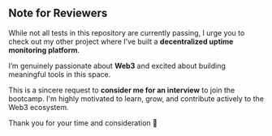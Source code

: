 ##  Note for Reviewers

While not all tests in this repository are currently passing, I urge you to check out my other project where I’ve built a **decentralized uptime monitoring platform**.

I’m genuinely passionate about **Web3** and excited about building meaningful tools in this space.

This is a sincere request to **consider me for an interview** to join the bootcamp. I'm highly motivated to learn, grow, and contribute actively to the Web3 ecosystem.

Thank you for your time and consideration 🙏
